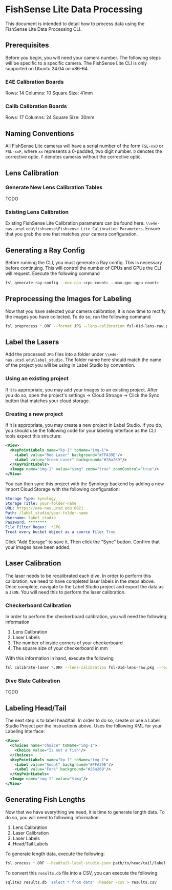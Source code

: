 # FishSense Lite Data Processing

This document is intended to detail how to process data using the FishSense Lite Data Processing CLI.

## Prerequisites

Before you begin, you will need your camera number.  The following steps will be specific to a specific camera.  The FishSense Lite CLI is only supported on Ubuntu 24.04 on x86-64.

### E4E Calibration Boards
Rows: 14
Columns: 10
Square Size: 41mm

### Calib Calibration Boards
Rows: 17
Columns: 24
Square Size: 30mm

## Naming Conventions

All FishSense Lite cameras will have a serial number of the form `FSL-xxD` or `FSL-xxF`, where `xx` represents a 0-padded, two digit number. `D` denotes the corrective optic. `F` denotes cameras without the corrective optic.

## Lens Calibration

### Generate New Lens Calibration Tables

TODO

### Existing Lens Calibration

Existing FishSense Lite Calibration parameters can be found here: `\\e4e-nas.ucsd.edu\fishsense\Fishsense Lite Calibration Parameters`.  Ensure that you grab the one that matches your camera configuration.

## Generating a Ray Config

Before running the CLI, you must generate a Ray config.  This is necessary before continuing.  This will control the number of CPUs and GPUs the CLI will request.  Execute the following command

```bash
fsl generate-ray-config --max-cpu <cpu count> --max-gpu <gpu count>
```

## Preprocessing the Images for Labeling

Now that you have selected your camera calibration, it is now time to rectify the images you have collected. To do so, run the following command

```bash
fsl preprocess *.ORF --format JPG --lens-calibration fsl-01d-lens-raw.pkg --output-path laser-calibration.pkg
```

## Label the Lasers

Add the processed `JPG` files into a folder under `\\e4e-nas.ucsd.edu\label_studio`.  The folder name here should match the name of the project you will be using in Label Studio by convention.

### Using an existing project

If it is appropriate, you may add your images to an existing project.  After you do so, open the project's settings -> Cloud Stroage -> Click the Sync button that matches your cloud storage.

### Creating a new project

If it is appropriate, you may create a new project in Label Studio.  If you do, you should use the following code for your labeling interface as the CLI tools expect this structure:

```xml
<View>
  <KeyPointLabels name="kp-1" toName="img-1">
    <Label value="Red Laser" background="#FFA39E"/>
    <Label value="Green Laser" background="#26a269"/>
  </KeyPointLabels>
  <Image name="img-1" value="$img" zoom="true" zoomControl="true"/>
</View>
```

You can then sync this project with the Synology backend by adding a new Import Cloud Storage with the following configuration:

```yml
Storage Type: Synology
Storage Title: your-folder-name
URL: https://e4e-nas.ucsd.edu:6021
Path: /label_studio/your-folder-name
Username: label_studio
Password: ********
File Filter Regex: .*JPG
Treat every bucket object as a source file: True

```

Click "Add Storage" to save it.  Then click the "Sync" button.  Confirm that your images have been added.

## Laser Calibration

The laser needs to be recalibrated each dive.  In order to perform this calibration, we need to have completed laser labels in the steps above.  Once complete, navigate to the Label Studio project and export the data as a `JSON`.  You will need this to perform the laser calibration.

### Checkerboard Calibration

In order to perform the checkerboard calibration, you will need the following information

1. Lens Calibration
2. Laser Labels
3. The number of inside corners of your checkerboard
4. The square size of your checkerboard in mm

With this information in hand, execute the following

```bash
fsl calibrate-laser *.ORF --lens-calibration fsl-01d-lens-raw.pkg --rows 17 --columns 24 --square-size 30 --output fsl-01d-laser.pkg --label-studio-json path/to/the/exported/label-studio.json
```

### Dive Slate Calibration

TODO

## Labeling Head/Tail

The next step is to label head/tail.  In order to do so, create or use a Label Studio Project per the instructions above.  Uses the following XML for your Labeling Interface:

```xml
<View>
  <Choices name="choice" toName="img-1">
    <Choice value="Is not a fish"/>
  </Choices>
  <KeyPointLabels name="kp-1" toName="img-1">
    <Label value="Snout" background="#FFA39E"/>
    <Label value="Fork" background="#26a269"/>
  </KeyPointLabels>
  <Image name="img-1" value="$img"/>
</View>
```

## Generating Fish Lengths

Now that we have everything we need, it is time to generate length data.  To do so, you will need to following information:

1. Lens Calibration
2. Laser Calibration
3. Laser Labels
4. Head/Tail Labels

To generate length data, execute the following:

```bash
fsl process *.ORF --headtail-label-studio-json path/to/head/tail/label.json --laser-calibration fsl-01d-laser.pkg --laser-label-studio-json /path/to/laser/label.json --lens-calibration fsl-01d-lens-raw.pkg --output results.db
```

To convert this `results.db` file into a CSV, you can execute the following:

```bash
sqlite3 results.db 'select * from data' -header -csv > results.csv
```
